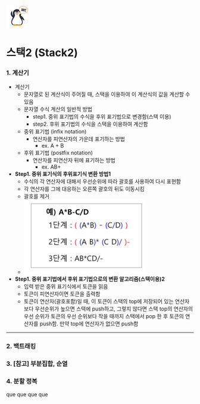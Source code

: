## ![펭귄](array_1.assets/펭귄.png)

# 스택2 (Stack2)



### 1. 계산기

* 계산기
  * 문자열로 된 계산식이 주어질 때, 스택을 이용하여 이 계산식의 값을 계산할 수 있음
  * 문자열 수식 계산의 일반적 방법
    * step1. 중위 표기법의 수식을 후위 표기법으로 변경함(스택 이용)
    * step2. 후위 표기법의 수식을 스택을 이용하여 계산함
  * 중위 표기법 (infix notation)
    * 연산자를 피연산자의 가운데 표기하는 방법
      * ex. A + B
  * 후위 표기법 (postfix notation)
    * 연산자를 피연산자 뒤에 표기하는 방법
      * ex. AB+
* **Step1. 중위 표기식의 후위표기식 변환 방법1**
  * 수식의 각 연산자에 대해서 우선순위에 따라 괄호를 사용하여 다시 표현함
  * 각 연산자를 그에 대응하는 오른쪽 괄호의 뒤도 이동시킴
  * 괄호를 제거
  * ![image-20220223222937503](stack2.assets/image-20220223222937503.png)
* **Step1. 중위 표기법에서 후위 표기법으로의 변환 알고리즘(스택이용)2**
  * 입력 받은 중위 표기식에서 토큰을 읽음
  * 토큰이 피연산자이면 토큰을 출력함
  * 토큰이 연산자(괄호포함)일 때, 이 토큰이 스택의 top에 저장되어 있는 연산자보다 우선순위가 높으면 스택에 push하고, 그렇지 않다면 스택 top의 연산자의 우선 순위가 토큰의 우선 순위보다 작을 때까지 스택에서 pop 한 후 토큰의 연산자를 push함. 만약 top에  연산자가 없으면 push함

---



### 2. 백트래킹

### 3. [참고] 부분집합, 순열

### 4. 분할 정복

que que que que
